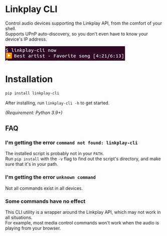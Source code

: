 # Linkplay CLI

Control audio devices supporting the Linkplay API, from the comfort of your shell.  
Supports UPnP auto-discovery, so you don't even have to know your device's IP address.

![Screenshot](resources/screenshot.png)

# Installation
```bash
pip install linkplay-cli
```

After installing, run `linkplay-cli -h` to get started.

_(Requirement: Python 3.9+)_

## FAQ

### I'm getting the error `command not found: linkplay-cli` 

The installed script is probably not in your `PATH`.  
Run `pip install` with the `-v` flag to find out the script's directory, and make sure that it's in your path.

### I'm getting the error `unknown command`

Not all commands exist in all devices.

### Some commands have no effect

This CLI utility is a wrapper around the Linkplay API, which may not work in all situations.  
For example, most media control commands won't work when the audio is playing from your browser.
